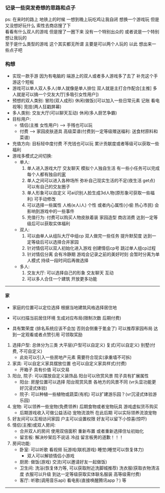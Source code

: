 ### 记录一些突发奇想的思路和点子

ps: 在来时的路上 地铁上的时候 一想到晚上玩吃鸡让我自闭 想换一个游戏玩 但是又没想好玩什么 索性去商店搜了下  
看看有什么双人的游戏 但是搜了一圈下来 没有一个特别出众的 或者说是一个特别想让我玩的  
至于是什么类型的游戏 这个其实都无所谓 主要是可以两个人玩的 以此 想出来一些点子吧

### 构想

- 实现一款手游 因为有电脑的 端游上的双人或者多人游戏多了去了 补充这个手游这个短板
- 游戏可以单人双人多人(单人就像是单人排位 双人就是主打合作配合[主推] 多人就是可以搞一个交友大厅[多吸引女性用户])
- 预想的双人类别: 冒险(双人成形) 休闲(做饭)[可以加入一些日常元素 记账 看电视等] 竞技(两人狂戳屏幕)
- 多人类别: 交友大厅(可以聊天互动) 休闲(多人厨艺争霸)
- 目标用户:
    - 情侣(主推 女性用户) --> 手残也可以玩
    - 付费 --> 家园皮肤道具 高级菜谱(付费到一定等级赠送福利: 送食材原料和菜谱)
- 充值方向: 目标轻中度付费 不充钱也可以玩 累计贡献度或者等级可以获取一些福利
- 游戏多模式之间切换:
    - 单人:
        1. 单人进入游戏大厅 交友聊天 模拟个人独自生活 有一些小任务可以完成 每个人都有独自的[家](#家)
        2. 单人之间可以进入各种场所 弥补自己现实生活的不足(夜生活 get点) 可以有自己的交友圈子
        3. 单人形象可以自定义 可ai识别人脸生成3d人物(原形象可获取一些福利) 可手动修改
        4. 可以选择一些属性 人格(e人i人) 个性 或者内心属性(小偷 热心市民) 会影响到游戏中的一些事件
        5. 充值行为: 付费可以购买人物皮肤着装 家园造型 商店消费 达到一定等级后可以获取实体福利
    - 双人:
        1. 可以由单人从组队大厅中组cp 双人做完一些任务 提升默契度 达到一定等级后可以选择合并家园
        2. 针对情侣可以双人初始化进入游戏 创建情侣cp号 跳过单人组cp过程
        3. 针对情侣分离 会有冷静期 游戏会记录之前的美好时刻 会暂时分离为单人模式 持续一段时间后再做选择
    - 多人:
        1. 交友大厅: 可以选择自己的形象 交友聊天 互动
        2. 可以多人合住一个建筑 开放更多功能

---

#### 家

- 家庭的位置可以定位选择 根据当地建筑风格选择居住地
- 可以扫描当前居住环境 生成对应布局(限制次数 后期付费)


- 具有繁荣度 (排名系统应该不会加 否则会侧重于氪金了) 可以推荐家园布局 达到一定观看或者点赞引用 可领取奖励

1. 选择户型: 总体分为三类 大平层(户型可以自定义) 复式(可以自定义) 别墅(付费, 不可自定义)
    - 此处可以引入一些房地产元素 需要符合现实(承重墙不可拆)
2. 家具: 可以自定义家具摆放位置 也可以自定义家具样式(付费)
    - 开箱子 具有价值 可以交易
3. 阳台, 院子: 可以摆放自定义装饰品 阳台可以欣赏风景 院子具有扩展属性
    - 阳台: 房屋位置可以选择 阳台观赏风景 各地方的风景不同 (vr头显功能更好沉浸式体验)
    - 院子: 可以种植一些植物或蔬菜(有机) 可以扩建游乐园？(vr沉浸式体验游乐园)
4. 宠物: 可以领养一些宠物(免费领养) 后期食物或者宠物玩具 游戏虚拟货币购买
    - 后期游戏收入可做公益活动 宠物流浪所 在此后期 可以实际领养流浪宠物
5. 好友间可以互相访问家园 户主可以设置权限 好友可以留下小惊喜(惊吓)
6. 情侣(主推)或双人房间:
    - 合并双人的房间 使用双倍面积 重新布置 或者重新选择住址初始化
    - 留言板: 解决吵架后不说话 冷战 留言板男的道歉！！！
7. 房间功能:
    - 卧室: 可以听歌 看视频 玩游戏(联机游戏) 睡觉(睡觉可以恢复体力)
        - 双人可以解锁情侣小游戏
    - 厨房: 做饭(游戏) 交流(可以邀请好友一起做饭)
    - 卫生间: 洗浴(恢复体力等, 可以获取附近洗脚城推荐) 洗衣服(获取衣物清洁度 衣服可以升级 到达一定等级获取实体联名服装
      高等级需付费)
    - 客厅: 听歌(调用音乐api) 看电影(直接唤醒腾讯app？) 等

---

